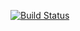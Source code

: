 [![Build Status](https://travis-ci.org/VeryGame/XUE.svg?branch=master)](https://travis-ci.org/VeryGame/XUE)
